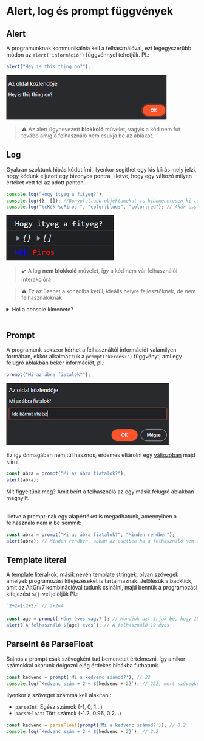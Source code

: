 # Alert, log és prompt függvények

## Alert

A programunknak kommunikálnia kell a felhasználóval, ezt legegyszerűbb módon az `alert('információ')` függvénnyel tehetjük. Pl.:

```js
alert("Hey is this thing on?");
```

![alert ablak](./assets/alert.png)

> :warning: Az alert úgynevezett **blokkoló** művelet, vagyis a kód nem fut tovább amíg a felhasználó nem csukja be az ablakot.

## Log

Gyakran szoktunk hibás kódot írni, ilyenkor segíthet egy kis kiírás mely jelzi, hogy kódunk eljutott egy bizonyos pontra, illetve, hogy egy változó milyen értéket vett fel az adott ponton.

```js
console.log("Hogy ityeg a fityeg?");
console.log({}, []); //Bonyolultabb objektumokat is hibamenetesen ki tud írni
console.log("%cKék %cPiros ", "color:blue;", "color:red"); // Akár css-t is használhatunk a színezéshez a %c paraméter segítségével
```

![output](./assets/consoleout.png)

> :heavy_check_mark: A log **nem blokkoló** művelet, így a kód nem vár felhasználói interakcióra

> :warning: Ez az üzenet a konzolba kerül, ideális helyre fejlesztőknek, de nem felhasználóknak

<details>
<summary>Hol a console kimenete?</summary>

![console](./assets/console.png)
A html-es debug ablakban

</details>
<br/>

## Prompt

A programunk sokszor kérhet a felhasználtól információt valamilyen formában, ekkor alkalmazzuk a `prompt('kérdés?')` függvényt, ami egy felugró ablakban bekér információt, pl.:

```js
prompt("Mi az ábra fiatalok?");
```

![prompt ablak](./assets/prompt.png)

Ez így önmagában nem túl hasznos, érdemes eltárolni egy [változóban](valtozo.md) majd kiírni.

```js
const abra = prompt("Mi az ábra fiatalok?");
alert(abra);
```

Mit figyeltünk meg?
Amit beírt a felhasználó az egy másik felugró ablakban megnyílt.
<br/><br/>

Illetve a prompt-nak egy alapértéket is megadhatunk, amennyiben a felhasználó nem ír be semmit:

```js
const abra = prompt("Mi az ábra fiatalok?", "Minden rendben");
alert(abra); // Minden rendben, abban az esetben ha a felhasználó nem ír be semmit
```

## Template literal

A template literal-ok, másik nevén template stringek, olyan szövegek amelyek programozási kifejezéseket is tartalmaznak.
Jelölésük a backtick, amit az AltGr+7 kombinációval tudunk csinálni, majd bennük a programozási kifejezést `${}`-vel jelöljük
Pl.:
```js
`2+2=${2+2}` // 2+2=4

const age = prompt('Hány éves vagy?'); // Mondjuk azt írják be, hogy 19
alert(`A felhasználó ${age} éves`); // A felhasználó 19 éves
```

## ParseInt és ParseFloat

Sajnos a prompt csak szövegként tud bemenetet értelmezni, így amikor számokkal akarunk dolgozni elég érdekes hibákba futhatunk.
```js
const kedvenc = prompt('Mi a kedvenc számod?'); // 22
console.log(`Kedvenc szám + 2 = ${kedvenc + 2}`); // 222, mert szövegként kezeli
```

Ilyenkor a szöveget számmá kell alakítani:
- `parseInt`: Egész számok (-1, 0, 1...)
- `parseFloat`: Tört számok (-1.2, 0.96, 0.2...)
```js
const kedvenc = parseFloat(prompt('Mi a kedvenc számod?')); // 0.2
console.log(`Kedvenc szám + 2 = ${kedvenc + 2}`); // 2.2
```